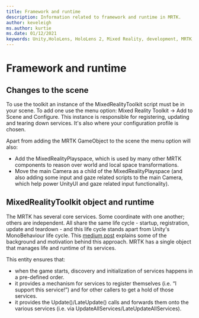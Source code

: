 ```yaml
---
title: Framework and runtime
description: Information related to framework and runtime in MRTK.
author: keveleigh
ms.author: kurtie
ms.date: 01/12/2021
keywords: Unity,HoloLens, HoloLens 2, Mixed Reality, development, MRTK,
---
```


# Framework and runtime

## Changes to the scene

To use the toolkit an instance of the MixedRealityToolkit script must be in your scene.
To add one use the menu option: Mixed Reality Toolkit -> Add to Scene and Configure. This
instance is responsible for registering, updating and tearing down services. It's also
where your configuration profile is chosen.

Apart from adding the MRTK GameObject to the scene the menu option will also:

- Add the MixedRealityPlayspace, which is used by many other MRTK components to reason over
  world and local space transformations.
- Move the main Camera as a child of the MixedRealityPlayspace (and also adding some input and gaze
  related scripts to the main Camera, which help power UnityUI and gaze related input
  functionality).

## MixedRealityToolkit object and runtime

The MRTK has several core services. Some coordinate with one another; others are independent.
All share the same life cycle - startup, registration, update and teardown - and this life
cycle stands apart from Unity's MonoBehaviour life cycle. This
[medium post](https://medium.com/@stephen_hodgson/the-mixed-reality-framework-6fdb5c11feb2) explains
some of the background and motivation behind this approach. MRTK has a single
object that manages life and runtime of its services.

This entity ensures that:

- when the game starts, discovery and initialization of services happens in a pre-defined order.
- it provides a mechanism for services to register themselves (i.e. “I support this service!”) and for other
  callers to get a hold of those services.
- it provides the Update()/LateUpdate() calls and forwards them onto the various services
  (i.e. via UpdateAllServices/LateUpdateAllServices).
